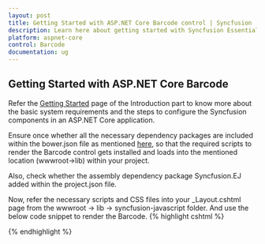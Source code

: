 ```yaml
---
layout: post
title: Getting Started with ASP.NET Core Barcode control | Syncfusion
description: Learn here about getting started with Syncfusion Essential Studio ASP.NET Core Barcode control, its elements, and more.
platform: aspnet-core
control: Barcode 
documentation: ug
---
```


## Getting Started with ASP.NET Core Barcode

Refer the [Getting Started](https://help.syncfusion.com/aspnet-core/gettingstarted/getting-started-1-1-0) page of the Introduction part to know more about the basic system requirements and the steps to configure the Syncfusion components in an ASP.NET Core application.

Ensure once whether all the necessary dependency packages are included within the bower.json file as mentioned [here](https://help.syncfusion.com/aspnet-core/gettingstarted/getting-started-1-1-0#configure-syncfusion-components-in-aspnet-core-application), so that the required scripts to render the Barcode control gets installed and loads into the mentioned location (wwwroot->lib) within your project.

Also, check whether the assembly dependency package Syncfusion.EJ added within the project.json file.

Now, refer the necessary scripts and CSS files into your _Layout.cshtml page from the wwwroot -> lib -> syncfusion-javascript folder. And use the below code snippet to render the Barcode.
{% highlight cshtml %}

<!DOCTYPE html>
<html>
 <head>
   <environment names="Development">
    <link rel="stylesheet" href="~/css/site.css" /> 
   </environment> 
 </head> 
<body> 
   <environment names="Development">
     <script src="~/lib/jquery/dist/jquery.js"></script> 
     <script src="~/js/site.js" asp-append-version="true"></script> 
     <script src="~/lib/syncfusion-javascript/Scripts/ej/web/ej.web.all.min.js"></script> 
  </environment> 
  
   <ej-barcode id="ejBarcode1" text="01234567" symbology-type=Code11 />
</body> 
</html>

{% endhighlight %}

